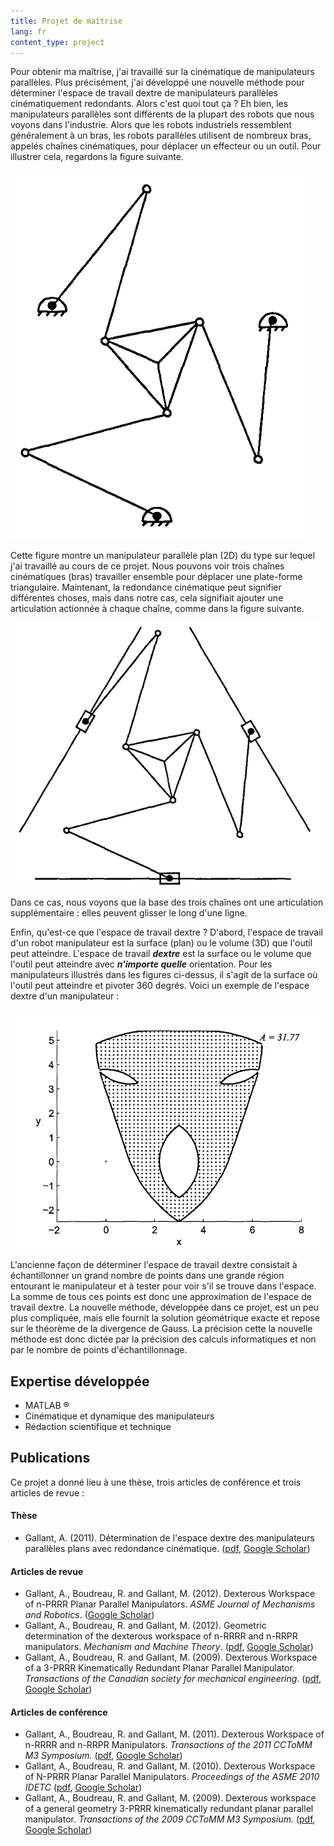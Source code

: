 ```yaml
---
title: Projet de maîtrise
lang: fr
content_type: project
---
```



Pour obtenir ma maîtrise, j'ai travaillé sur la cinématique de manipulateurs parallèles. Plus précisément, j'ai développé une nouvelle méthode pour déterminer l'espace de travail dextre de manipulateurs parallèles cinématiquement redondants. Alors c'est quoi tout ça ? Eh bien, les manipulateurs parallèles sont différents de la plupart des robots que nous voyons dans l'industrie. Alors que les robots industriels ressemblent généralement à un bras, les robots parallèles utilisent de nombreux bras, appelés chaînes cinématiques, pour déplacer un effecteur ou un outil. Pour illustrer cela, regardons la figure suivante.

![3RRR](/assets/images/3RRR.png)

Cette figure montre un manipulateur parallèle plan (2D) du type sur lequel j'ai travaillé au cours de ce projet. Nous pouvons voir trois chaînes cinématiques (bras) travailler ensemble pour déplacer une plate-forme triangulaire. Maintenant, la redondance cinématique peut signifier différentes choses, mais dans notre cas, cela signifiait ajouter une articulation actionnée à chaque chaîne, comme dans la figure suivante.

![3PRRR](/assets/images/3PRRR.png)

Dans ce cas, nous voyons que la base des trois chaînes ont une articulation supplémentaire : elles peuvent glisser le long d'une ligne.

Enfin, qu'est-ce que l'espace de travail dextre ? D'abord, l'espace de travail d'un robot manipulateur est la surface (plan) ou le volume (3D) que l'outil peut atteindre. L'espace de travail _**dextre**_ est la surface ou le volume que l'outil peut atteindre avec _**n'importe quelle**_ orientation. Pour les manipulateurs illustrés dans les figures ci-dessus, il s'agit de la surface où l'outil peut atteindre et pivoter 360 degrés. Voici un exemple de l'espace dextre d'un manipulateur :

![3PRRR](/assets/images/3PRRR_espace.png)

L'ancienne façon de déterminer l'espace de travail dextre consistait à échantillonner un grand nombre de points dans une grande région entourant le manipulateur et à tester pour voir s'il se trouve dans l'espace. La somme de tous ces points est donc une approximation de l'espace de travail dextre. La nouvelle méthode, développée dans ce projet, est un peu plus compliquée, mais elle fournit la solution géométrique exacte et repose sur le théorème de la divergence de Gauss. La précision cette la nouvelle méthode est donc dictée par la précision des calculs informatiques et non par le nombre de points d'échantillonnage.

## Expertise développée
- MATLAB &reg;
- Cinématique et dynamique des manipulateurs
- Rédaction scientifique et technique

## Publications
Ce projet a donné lieu à une thèse, trois articles de conférence et trois articles de revue :

#### Thèse
- Gallant, A. (2011). Détermination de l'espace dextre des manipulateurs parallèles plans avec redondance cinématique. ([pdf](https://central.bac-lac.gc.ca/.item?id=MR81190&op=pdf&app=Library&oclc_number=1007724872), [Google Scholar](https://scholar.google.com/citations?view_op=view_citation&hl=en&user=SvfSQMMAAAAJ&sortby=pubdate&citation_for_view=SvfSQMMAAAAJ:QIV2ME_5wuYC))

#### Articles de revue
- Gallant, A., Boudreau, R. and Gallant, M. (2012). Dexterous Workspace of n-PRRR Planar Parallel Manipulators. _ASME Journal of Mechanisms and Robotics_. ([Google Scholar](https://scholar.google.com/citations?view_op=view_citation&hl=en&user=SvfSQMMAAAAJ&sortby=pubdate&citation_for_view=SvfSQMMAAAAJ:d1gkVwhDpl0C))
- Gallant, A., Boudreau, R. and Gallant, M. (2012). Geometric determination of the dexterous workspace of n-RRRR and n-RRPR manipulators. _Mechanism and Machine Theory_. ([pdf](https://www.researchgate.net/profile/Andre-Gallant-2/publication/256934744_Geometric_determination_of_the_dexterous_workspace_of_n-RRRR_and_n-RRPR_manipulators/links/5e90b5c6299bf130798e144c/Geometric-determination-of-the-dexterous-workspace-of-n-RRRR-and-n-RRPR-manipulators.pdf), [Google Scholar](https://scholar.google.com/citations?view_op=view_citation&hl=en&user=SvfSQMMAAAAJ&sortby=pubdate&citation_for_view=SvfSQMMAAAAJ:u-x6o8ySG0sC))
- Gallant, A., Boudreau, R. and Gallant, M. (2009). Dexterous Workspace of a 3-PRRR Kinematically Redundant Planar Parallel Manipulator. _Transactions of the Canadian society for mechanical engineering_. ([pdf](https://web.archive.org/web/20100911000319id_/http://www.tcsme.org:80/Papers/Vol33/Vol33No4Paper9.pdf), [Google Scholar](https://scholar.google.com/citations?view_op=view_citation&hl=en&user=SvfSQMMAAAAJ&sortby=pubdate&citation_for_view=SvfSQMMAAAAJ:u5HHmVD_uO8C))

#### Articles de conférence
- Gallant, A., Boudreau, R. and Gallant, M. (2011). Dexterous Workspace of n-RRRR and n-RRPR Manipulators. _Transactions of the 2011 CCToMM M3 Symposium._ ([pdf](http://www.cctomm.ca/2011/P03.pdf), [Google Scholar](https://scholar.google.com/citations?view_op=view_citation&hl=en&user=SvfSQMMAAAAJ&sortby=pubdate&citation_for_view=SvfSQMMAAAAJ:4DMP91E08xMC))
- Gallant, A., Boudreau, R. and Gallant, M. (2010). Dexterous Workspace of N-PRRR Planar Parallel Manipulators. _Proceedings of the ASME 2010 IDETC_ ([pdf](http://citeseerx.ist.psu.edu/viewdoc/download?doi=10.1.1.1089.7933&rep=rep1&type=pdf), [Google Scholar](https://scholar.google.com/citations?view_op=view_citation&hl=en&user=SvfSQMMAAAAJ&sortby=pubdate&citation_for_view=SvfSQMMAAAAJ:Wp0gIr-vW9MC))
- Gallant, A., Boudreau, R. and Gallant, M. (2009). Dexterous workspace of a general geometry 3-PRRR kinematically redundant planar parallel manipulator. _Transactions of the 2009 CCToMM M3 Symposium._ ([pdf](http://www.cctomm.ca/2009/P13.pdf), [Google Scholar](https://scholar.google.com/citations?view_op=view_citation&hl=en&user=SvfSQMMAAAAJ&sortby=pubdate&citation_for_view=SvfSQMMAAAAJ:aqlVkmm33-oC))
